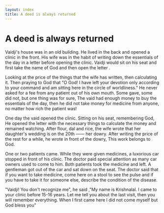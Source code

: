 ```yaml
---
layout: index
title: A deed is always returned
---
```

# A deed is always returned

Vaidji's house was in an old building. He lived in the back and opened a clinic in the front. His wife was in the habit of writing down the essentials of the day in a letter before opening the clinic. Vaidji would sit on his seat and first take the name of God and then open the letter .

Looking at the price of the things that the wife has written, then calculating it. Then praying to God that "O God! I have left your devotion only according to your command and am sitting here in the circle of worldliness." He never asked for a fee from any patient out of his own mouth. Some gave, some did not, but one thing was for sure, The vaid had enough money to buy the essentials of the day, then he did not take money for medicine from anyone, no matter how rich the patient was!

One day the vaid opened the clinic. Sitting on his seat, remembering God, He opened the letter with the necessary things to calculate the money and remained watching. After flour, dal and rice, the wife wrote that her daughter's wedding is on the 20th —— her dowry. After writing the price of the rest for a while, he wrote in front of the dowry, This work belongs to God.

One or two patients came. While they were given medicines, a luxorious car stopped in front of his clinic. The doctor paid special attention as many car owners used to come to him. Both patients took the medicine and left. A gentleman got out of the car and sat down on the seat. The doctor said that if you want to take medicine, come here on a stool to see the pulse and if you have to take it for someone else, describe the condition of the disease.

"Vaidji! You don't recognize me", he said ,"My name is Krishnalal. I came to your clinic before 15-16 years. Let me tell you about the last visit, then you will remember everything. When I first came here I did not come myself but God bless you"